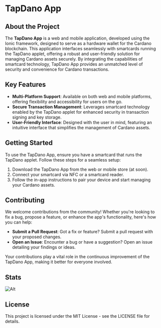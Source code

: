# TapDano App

## About the Project
The **TapDano App** is a web and mobile application, developed using the Ionic framework, designed to serve as a hardware wallet for the Cardano blockchain.
This application interfaces seamlessly with smartcards running the TapDano applet, offering a robust and user-friendly solution for managing Cardano assets securely.
By integrating the capabilities of smartcard technology, TapDano App provides an unmatched level of security and convenience for Cardano transactions.

## Key Features
- **Multi-Platform Support**: Available on both web and mobile platforms, offering flexibility and accessibility for users on the go.
- **Secure Transaction Management**: Leverages smartcard technology enabled by the TapDano applet for enhanced security in transaction signing and key storage.
- **User-Friendly Interface**: Designed with the user in mind, featuring an intuitive interface that simplifies the management of Cardano assets.

## Getting Started
To use the TapDano App, ensure you have a smartcard that runs the TapDano applet. Follow these steps for a seamless setup:
1. Download the TapDano App from the web or mobile store (at soon).
2. Connect your smartcard via NFC or a smartcard reader.
3. Follow the in-app instructions to pair your device and start managing your Cardano assets.

## Contributing
We welcome contributions from the community! Whether you're looking to fix a bug, propose a feature, or enhance the app's functionality, here's how you can help:
- **Submit a Pull Request**: Got a fix or feature? Submit a pull request with your proposed changes.
- **Open an Issue**: Encounter a bug or have a suggestion? Open an issue detailing your findings or ideas.

Your contributions play a vital role in the continuous improvement of the TapDano App, making it better for everyone involved.

## Stats
![Alt](https://repobeats.axiom.co/api/embed/f2360897477fe53b830d9282b6daf27d09fda213.svg "Repobeats analytics image")

## License
This project is licensed under the MIT License - see the LICENSE file for details.
